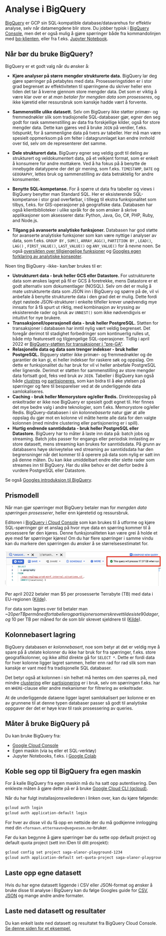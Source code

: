 # Analyse i BigQuery

[BigQuery](https://cloud.google.com/bigquery) er GCP sin SQL-kompatible database/datavarehus for effektiv analyse, selv når datamengdene blir store. Du jobber typisk i [BigQuery Console](https://console.cloud.google.com/bigquery), men det er også mulig å gjøre spørringer både fra kommandolinjen med [bq-klienten](https://cloud.google.com/bigquery/docs/quickstarts/load-data-bq), eller fra f.eks. [Jupyter Notebook](https://cloud.google.com/bigquery/docs/visualize-jupyter).

## Når bør du bruke BigQuery?

BigQuery er et godt valg når du ønsker å:

- **Kjøre analyser på større mengder strukturerte data.**
  BigQuery lar deg gjøre spørringer på petabytes med data. Prosesseringstiden er i stor grad begrenset av effektiviteten til spørringene du skriver heller enn tiden det tar å kverne gjennom store mengder data. Det som er viktig å være klar over er at _man betaler for mengden data som prosesseres_, og ikke kjøretid eller ressursbruk som kanskje hadde vært å forvente.

- **Sammenstille ulike datasett.**
  Selv om BigQuery ikke støtter primær- og fremmednøkler slik som tradisjonelle SQL-databaser gjør, egner den seg godt for rask sammenstilling av data fra forskjellige kilder, også for store mengder data. Dette kan gjøres ved å bruke `JOIN` på verdier, f.eks. tidspunkt, for å sammenligne data på tvers av tabeller. Her må man være spesielt oppmerksom på om felter i datagrunnlaget kan endre innhold over tid, selv om de representerer det samme.
- **Dele strukturert data.**
  BigQuery egner seg veldig godt til deling av strukturert og veldokumentert data, på et velkjent format, som er enkelt å konsumere for andre mottakere. Ved å ha fokus på å benytte de innebygde datatypene der det gir mening, som f.eks. `TIMESTAMP`, `DATE` og `GEOGRAPHY`, lettes bruk og sammenstilling av data betraktelig for andre konsumenter.
- **Benytte SQL-kompetanse.**
  For å spørre ut data fra tabeller og views i BigQuery benytter man Standard SQL. Her er eksisterende SQL-kompetanse i stor grad overførbar, i tillegg til ekstra funksjonalitet som tilbys, f.eks. for GIS-operasjoner på geografiske data. Databasen har også klientbiblioteker i ulike språk for de som ønsker å skrive applikasjoner som aksesserer data: Python, Java, Go, C#, PHP, Ruby, and Node.js.
- **Tilgang på avanserte analytiske funksjoner.**
  Databasen har god støtte for avanserte analytiske funksjoner som kan være nyttige i analyser av data, som f.eks. `GROUP BY` , `SUM()`, `ARRAY_AGG()`, `PARTITION BY` , `LEAD()`, `LAG()` , `FIRST_VALUE()`, `LAST_VALUE()` og `ANY_VALUE()` for å nevne noen.
  Se også [oversikten over tillgjengelige funksjoner](https://cloud.google.com/bigquery/docs/reference/standard-sql/aggregate_analytic_functions) og [Googles egen forklaring av analytiske konsepter](https://cloud.google.com/bigquery/docs/reference/standard-sql/analytic-function-concepts).

Noen ting BigQuery -ikke- kan/bør brukes til er:

- **Ustrukturert data - bruk heller GCS eller Datastore.**
  For ustrukturerte data som ønskes lagret på fil er GCS å foretrekke, mens Datastore er et godt alternativ som dokumentlager (NOSQL).
  Selv om det er mulig å mate ustrukturerte data som JSON inn i BigQuery og spørre på de, vil vi anbefale å benytte strukturerte data i den grad det er mulig. Dette fordi dypt nøstede JSON-strukturer i enkelte tilfeller krever unødvendig mye innsats for å få spurt ut riktig, med kombinasjon av kryssing av eksisterende rader og bruk av `UNNEST()` som ikke nødvendigvis er intuitivt for nye brukere.
- **Transaksjonell/operasjonell data - bruk heller PostgreSQL.**
  Støtten for transaksjoner i databasen har inntil nylig vært veldig begrenset. Det foregår derimot til stadighet forbedringer som kontinuerlig rulles ut, både mtp featuresett og tilgjengelige SQL-operasjoner. Tidlig i april 2022 er [BigQuery-støtten for transaksjoner i “pre-GA”](https://cloud.google.com/bigquery/docs/reference/standard-sql/scripting#transactions).
- **Relasjonelle data og data som trenger indekser - bruk heller PostgreSQL.**
  Bigquery støtter ikke primær- og fremmednøkler og de garantier de kan gi, ei heller indekser for raskere søk og oppslag. Om dette er funksjonalitet du har bruk for vil vi heller anbefale PostgreSQL eller lignende.
  Derimot er støtten for sammenstilling av store mengder data fortsatt god, feks ved bruk av `JOIN`. Tabeller i BigQuery kan også både [clustres](https://cloud.google.com/bigquery/docs/clustered-tables) og [partisjoneres](https://cloud.google.com/bigquery/docs/partitioned-tables), som kan bidra til å øke ytelsen på spørringer og føre til besparelser ved at de underliggende data samlokaliseres.
- **Caching - bruk heller Memorystore og/eller Redis.**
  Direkteoppslag på enkeltrader er ikke noe BigQuery er spesielt godt egnet til. Her finnes det mye bedre valg i andre teknologier, som f.eks. Memorystore og/eller Redis.
  BigQuery-databasen i sin _kolonnebaserte_ natur gjør at alle oppslag du gjør mot en kolonne vil måtte hente alle data for den valgte kolonnen (med mindre clustering eller partisjonering er i spill).
- **Hurtig endrende sanntidsdata - bruk heller PostgreSQL eller Datastore.**
  BigQuery har to måter å laste inn data på: batch jobs og streaming. Batch jobs passer for engangs eller periodisk innlasting av store datasett, mens streaming kan brukes for sanntidsdata. På grunn av databasens høye skriveytelse ved streaming av sanntidsdata har den begrensninger når det kommer til å operere på data som nylig er satt inn på denne måten. Du kan ikke umiddelbart endre eller slette rader som streames inn til BigQuery. Har du slike behov er det derfor bedre å vurdere PostgreSQL eller Datastore.

Se også [Googles introduksjon til BigQuery](https://cloud.google.com/bigquery/docs/introduction).

## Prismodell

Når man gjør spørringer mot BigQuery betaler man for _mengden data spørringen prosesserer_, heller enn kjøretetid og ressursbruk.

Editoren i [BigQuery i Cloud Console](https://console.cloud.google.com/bigquery) som kan brukes til å utforme og kjøre SQL-spørringer gir et anslag på hvor mye data en spørring kommer til å prosessere før den kjøres. Denne funksjonaliteten kan være grei å holde et øye med før spørringer kjøres! Om du har flere spørringer i samme vindu kan du markere den spørringen du ønsker å se størrelsesestimatet for.

![BigQuery spørring estimert kostnad](img/query-estimert-kostnad.png)

Per april 2022 betaler man $5 per prosesserte Terrabyte (TB) med data i EU-regionen ([Kilde](https://cloud.google.com/bigquery/pricing/#on_demand_pricing)).

For data som lagres over tid betaler man ~$20 per TB per måned for tabeller og partisjoner som er skrevet til de siste 90 dager, og ~$10 per TB per måned for de som blir skrevet sjeldnere til ([Kilde](https://cloud.google.com/bigquery/pricing/#storage)).

## Kolonnebasert lagring

BigQuery databasen er _kolonnebasert_, noe som betyr at det er veldig mye å spare på å utelate kolonner du ikke har bruk for fra spørringer, f.eks. store geografikolonner, og ikke alltid direkte gå for `SELECT *`. Dette er fordi data for hver kolonne ligger lagret sammen, heller enn rad for rad slik som man kanskje er vant med fra tradisjonelle SQL databaser.

Det betyr også at kolonnen i sin helhet må hentes om den spørres på, med mindre [clustering](https://cloud.google.com/bigquery/docs/clustered-tables) eller [partisjonering](https://cloud.google.com/bigquery/docs/partitioned-tables) er i bruk, selv om spørringen f.eks. har en `WHERE`-clause eller andre mekanismer for filtrering av enkeltrader.

At de underliggende dataene ligger lagret samlokalisert per kolonne er en av grunnene til at denne typen databaser passer så godt til analytiske oppgaver der det er høye krav til rask prosessering av queries.

## Måter å bruke BigQuery på

Du kan bruke BigQuery fra:

- [Google Cloud Console](https://console.cloud.google.com/bigquery)
- Egen maskin (via `bq` eller et SQL-verktøy)
- Jupyter Notebooks, f.eks. i [Google Colab](https://colab.research.google.com/)

## Koble seg opp til BigQuery fra egen maskin

For å kalle BigQuery fra egen maskin må du ha satt opp autentisering. Den enkleste måten å gjøre dette på er å bruke [Google Cloud CLI (gcloud)](https://cloud.google.com/sdk/docs/install).

Når du har fulgt installasjonsveilederen i linken over, kan du kjøre følgende:

```bash
gcloud auth login
gcloud auth application-default login
```

For hver av disse vil du få opp en nettside der du må godkjenne innlogging med din `<fornavn.etternavn>@vegvesen.no`-bruker.

Før du kan begynne å gjøre spørringer bør du sette opp default project og default quota project (sett inn IDen til ditt prosjekt):

```bash
gcloud config set project saga-olanor-playground-1234
gcloud auth application-default set-quota-project saga-olanor-playground-1234
```

## Laste opp egne datasett

Hvis du har egne datasett liggende i CSV eller JSON-format og ønsker å bruke disse til analyse i BigQuery kan du følge Googles guide for [CSV](https://cloud.google.com/bigquery/docs/loading-data-cloud-storage-csv#loading_csv_data_into_a_table), [JSON](https://cloud.google.com/bigquery/docs/loading-data-cloud-storage-json#loading_json_data_into_a_new_table) og mange andre andre formater.

## Laste ned datasett og resultater

Du kan enkelt laste ned datasett og resultatet fra BigQuery Cloud Console. [Se denne siden for et eksempel.](bigquery/laste-ned-datasett)
